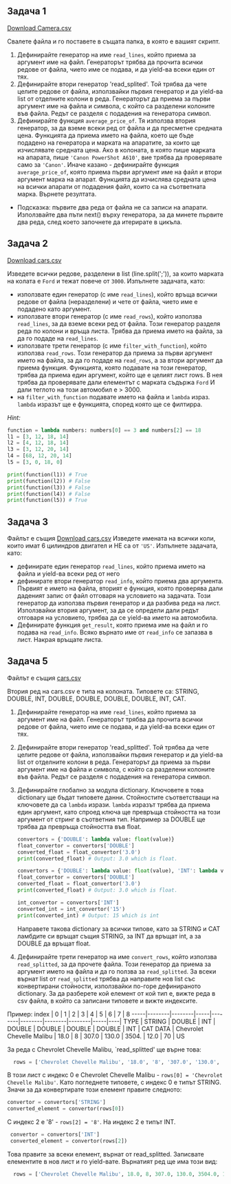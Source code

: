 ## Задача 1
[Download Camera.csv](https://my.pcloud.com/publink/show?code=XZyL4IZCiguWvoHvAByQSYMGL6XekSMj08k)

Свалете файла и го поставете в същата папка, в която е вашият скрипт.

1. Дефинирайте генератор на име `read_lines`, който приема за аргумент име на файл. Генераторът трябва да прочита всички редове от файла, чието име се подава, и да yield-ва всеки един от тях.
1. Дефинирайте втори генератор 'read_splited'. Той трябва да чете целите редове от файла, използвайки първия генератор и да yield-ва list от отделните колони в реда. Генераторът да приема за първи аргумент име на файла и символа, с който са разделени колоните във файла. Редът се разделя с подадения на генератора символ.
1. Дефинирайте функция `average_price_of`. Тя използва втория генератор, за да вземе всеки ред от файла и да пресметне средната цена. Функцията да приема името на файла, което ще бъде подадено на генератора и марката на апаратите, за които ще изчислявате средната цена. Ако в колоната, в която пише марката на апарата, пише `'Canon PowerShot A610'`, вие трябва да проверявате само за `'Canon'`. Иначе казано - дефинирайте функция `average_price_of`, която приема първи аргумент име на файл и втори аргумент марка на апарат. Функцията да изчислява средната цена на всички апарати от подадения файл, които са на съответната марка. Върнете резултата.
  * Подсказка: първите два реда от файла не са записи на апарати. Използвайте два пъти next() върху генератора, за да минете първите два реда, след което започнете да итерирате в цикъла.
  
## Задача 2
[Download cars.csv](https://my.pcloud.com/publink/show?code=XZYS4IZ1LLw2bcMBjkl5A9Ks4mm4z07tJXy)

Изведете всички редове, разделени в list (line.split(';')), за които марката на колата е `Ford` и тежат повече от `3000`. Изпълнете задачата, като:
  * използвате един генератор (с име `read_lines`), който връща всички редове от файла (неразделени) и чете от файла, чието име е подадено като аргумент. 
  * използвате втори генератор (с име `read_rows`), който използва `read_lines`, за да вземе всеки ред от файла. Този генератор разделя реда по колони и връща листа. Трябва да приема името на файла, за да го подаде на `read_lines`.
  * използвате трети генератор (с име `filter_with_function`), който използва `read_rows`. Този генератор да приема за първи аргумент името на файла, за да го подаде на `read_rows`, а за втори аргумент да приема функция. Функцията, която подавате на този генератор, трябва да приема един аргумент, който ще е целият лист rows. В нея трябва да проверявате дали елементът с марката съдържа `Ford` И дали теглото на този автомобил е > 3000. 
  * на `filter_with_function` подавате името на файла и `lambda` израз. `lambda` изразът ще е функцията, според която ще се филтирра.

 *Hint:*
  ```python
  function = lambda numbers: numbers[0] == 3 and numbers[2] == 18
  l1 = [3, 12, 18, 14]
  l2 = [4, 12, 18, 14]
  l3 = [3, 12, 20, 14]
  l4 = [68, 12, 20, 14]
  l5 = [3, 0, 18, 0]
  
  print(function(l1)) # True
  print(function(l2)) # False
  print(function(l3)) # False
  print(function(l4)) # False
  print(function(l5)) # True
  ```
  
## Задача 3
Файлът е същия
[Download cars.csv](https://my.pcloud.com/publink/show?code=XZYS4IZ1LLw2bcMBjkl5A9Ks4mm4z07tJXy)
Изведете имената на всички коли, които имат 6 цилиндров двигател и НЕ са от `'US'`. 
Изпълнете задачата, като:
 * дефинирате един генератор `read_lines`, който приема името на файла и yield-ва всеки ред от него
 * дефинирате втори генератор `read_info`, който приема два аргумента. Първият е името на файла, вторият е функция, която проверява дали даденият запис от файл отговаря на условието на задачата. Този генератор да използва първия генератор и да разбива реда на лист. Използвайки втория аргумент, за да се определи дали редът отговаря на условието, трябва да се yield-ва името на автомобила.
 * Дефинирате функция `get_result`, която приема име на файл и го подава на `read_info`. Всяко върнато име от `read_info` се запазва в лист. Накрая връщате листа.
  
  
## Задача 5
Файлът е същия
[cars.csv](https://my.pcloud.com/publink/show?code=XZYS4IZ1LLw2bcMBjkl5A9Ks4mm4z07tJXy)

Втория ред на cars.csv е типа на колоната. Типовете са: STRING, DOUBLE, INT, DOUBLE, DOUBLE, DOUBLE, DOUBLE, INT, CAT.
1. Дефинирайте генератор на име `read_lines`, който приема за аргумент име на файл. Генераторът трябва да прочита всички редове от файла, чието име се подава, и да yield-ва всеки един от тях.
1. Дефинирайте втори генератор 'read_splitted'. Той трябва да чете целите редове от файла, използвайки първия генератор и да yield-ва list от отделните колони в реда. Генераторът да приема за първи аргумент име на файла и символа, с който са разделени колоните във файла. Редът се разделя с подадения на генератора символ.
1. Дефинирайте глобално за модула dictionary. Ключовете в това dictionary ще бъдат типовете данни. Стойностите съответстващи на ключовете да са `lambda` изрази. `lambda` изразът трябва да приема един аргумент, като спроед ключа ще превръща стойността на този аргумент от стринг в съответния тип. Например за DOUBLE ще трябва да превръща стойността във float.
   ```python
   convertors = {'DOUBLE': lambda value: float(value)}
   float_convertor = convertors['DOUBLE']
   converted_float = float_convertor('3.0')
   print(converted_float) # Output: 3.0 which is float.
   ```
   ```python
   convertors = {'DOUBLE': lambda value: float(value), 'INT': lambda value: int(value)}
   float_convertor = convertors['DOUBLE']
   converted_float = float_convertor('3.0')
   print(converted_float) # Output: 3.0 which is float.

   int_convertor = convertors['INT']
   converted_int = int_convertor('15')
   print(converted_int) # Output: 15 which is int
   ```
   Направете такова dictionary за всички типове, като за STRING и CAT ламбдите си връщат същия STRING, за INT да връщат int, а за DOUBLE да връщат float.
  
1. Дефинирайте трети генератор на име `convert_rows`, който използва `read_splitted`, за да прочете файла. Този генератор да приема за аргумент името на файла и да го ползва за `read_splitted`. За всеки върнат list от `read_splitted` трябва да направите нов list със конвертирани стойности, използвайки по-горе дефинираното dictionary. За да разберете кой елемент от кой тип е, вижте реда в csv файла, в който са записани типовете и вижте индексите. 

  Пример:
  index | 0 | 1 | 2 | 3 | 4 | 5 | 6 | 7 | 8
  -----|--------|--------|-----|--------|--------|--------|--------|-----|----|
  TYPE | STRING |	DOUBLE | INT | DOUBLE | DOUBLE | DOUBLE | DOUBLE | INT | CAT
  DATA | Chevrolet Chevelle Malibu | 18.0 | 8 | 307.0 | 130.0 | 3504. | 12.0 | 70 | US

  За реда с Chevrolet Chevelle Malibu, `read_splitted' ще върне това: 
  ```python 
    rows = ['Chevrolet Chevelle Malibu', '18.0', '8', '307.0', '130.0', '3504.', '12.0', '70', 'US\n']
  ```
  В този лист с индекс 0 е Chevrolet Chevelle Malibu - `rows[0] = 'Chevrolet Chevelle Malibu'`. Като погледнете типовете, с индекс 0 е типът STRING. Значи за да конвертирате този елемент правите следното: 
  ```python
  convertor = convertors['STRING']
  converted_element = convertor(rows[0])
  ```
 С индекс 2 е '8' - `rows[2] = '8'`. На индекс 2 е типът INT. 
 ```python
  convertor = convertors['INT']
  converted_element = convertor(rows[2])
  ```
 Това правите за всеки елемент, върнат от read_splitted. Записвате елементите в нов лист и го yield-вате.
 Върнатият ред ще има този вид:
  ```python 
    rows = ['Chevrolet Chevelle Malibu', 18.0, 8, 307.0, 130.0, 3504.0, 12.0, 70, 'US\n']
  ```













